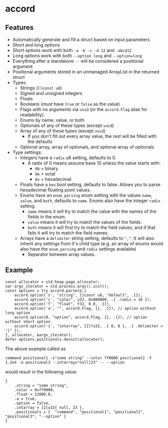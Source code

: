 # accord

## Features
- Automatically generate and fill a struct based on input parameters
- Short and long options
- Short options work with both `-a -b -c -d 12` and `-abcd12`
- Long options work with both `--option long` and `--option=long`
- Everything after a standalone `--` will be considered a positional argument
- Positional arguments stored in an unmanaged ArrayList in the returned struct
- Types:
    - Strings (`[]const u8`)
    - Signed and unsigned integers
    - Floats
    - Booleans (*must* have `true` or `false` as the value)
    - Flags with no arguments via `void` (or the `accord.Flag` alias for readability)
    - Enums by name, value, or both
    - Optionals of any of these types (except `void`)
    - Array of any of these types (except `void`)
        - If you don't fill out every array value, the rest will be filled with the defaults
    - Optional array, array of optionals, and optional array of optionals
- Type settings:
    - Integers have a `radix` u8 setting, defaults to 0.
        - A radix of 0 means assume base 10 unless the value starts with:
            - `0b` = binary
            - `0o` = octal
            - `0x` = hexadecimal
    - Floats have a `hex` bool setting, defaults to false. Allows you to parse hexadecimal floating point values.
    - Enums have an `enum_parsing` enum setting with the values `name`, `value`, and `both`, defaults to `name`. Enums also have the integer `radix` setting.
        - `name` means it will try to match the value with the names of the fields in the enum.
        - `value` means it will try to match the values of the fields.
        - `both` means it will first try to match the field values, and if that fails it will try to match the field names.
    - Arrays have a `delimiter` string setting, defaults to `","`. It will also inherit any settings from it's child type (e.g. an array of enums would also have the `enum_parsing` and `radix` settings available)
        - Separator between array values.

## Example
```zig
const allocator = std.heap.page_allocator;
var args_iterator = std.process.args().init();
const options = try accord.parse(&.{
    accord.option('s', "string", []const u8, "default", .{}),
    accord.option('c', "color", u32, 0x000000, .{ .radix = 16 }),
    accord.option('f', "float", f32, 0.0, .{}),
    accord.option('a', "", accord.Flag, {}, .{}), // option without long option
    accord.option(0, "option", accord.Flag, {}, .{}), // option without short option
    accord.option('i', "intarray", [2]?u32, .{ 0, 0 }, .{ .delimiter = "|" }),
}, allocator, &args_iterator);
defer options.positionals.deinit(allocator);
```
The above example called as

`command positional1 -s"some string" --color ff0000 positional2 -f 1.2e4 -a positional3 --intarray="null|23" -- --option`

would result in the following value:
```zig
{
    .string = "some string",
    .color = 0xff0000,
    .float = 12000.0,
    .a = true,
    .option = false,
    .intarray = [2]u32{ null, 23 },
    .positionals = {  "command", "positional1", "positional2", "positional3", "--option" }
}
```
